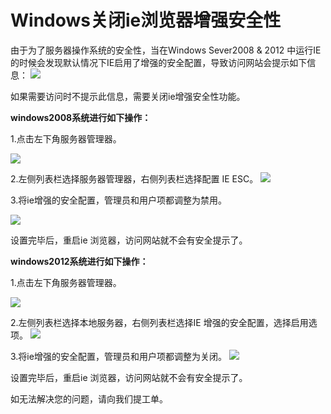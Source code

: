 # Windows关闭ie浏览器增强安全性
由于为了服务器操作系统的安全性，当在Windows Sever2008 & 2012 中运行IE的时候会发现默认情况下IE启用了增强的安全配置，导致访问网站会提示如下信息：
![](https://github.com/jdcloudcom/cn/blob/edit/image/Elastic-Compute/Virtual-Machine/Windows/windows%E5%85%B3%E9%97%ADie%E6%B5%8F%E8%A7%88%E5%99%A8%E5%A2%9E%E5%BC%BA%E5%AE%89%E5%85%A8%E6%80%A701.png)

如果需要访问时不提示此信息，需要关闭ie增强安全性功能。

**windows2008系统进行如下操作：**

1.点击左下角服务器管理器。

![](https://github.com/jdcloudcom/cn/blob/edit/image/Elastic-Compute/Virtual-Machine/Windows/windows%E5%85%B3%E9%97%ADie%E6%B5%8F%E8%A7%88%E5%99%A8%E5%A2%9E%E5%BC%BA%E5%AE%89%E5%85%A8%E6%80%A702.png)

2.左侧列表栏选择服务器管理器，右侧列表栏选择配置 IE ESC。
![](https://github.com/jdcloudcom/cn/blob/edit/image/Elastic-Compute/Virtual-Machine/Windows/windows%E5%85%B3%E9%97%ADie%E6%B5%8F%E8%A7%88%E5%99%A8%E5%A2%9E%E5%BC%BA%E5%AE%89%E5%85%A8%E6%80%A703.png)

3.将ie增强的安全配置，管理员和用户项都调整为禁用。

![](https://github.com/jdcloudcom/cn/blob/edit/image/Elastic-Compute/Virtual-Machine/Windows/windows%E5%85%B3%E9%97%ADie%E6%B5%8F%E8%A7%88%E5%99%A8%E5%A2%9E%E5%BC%BA%E5%AE%89%E5%85%A8%E6%80%A704.png)

设置完毕后，重启ie 浏览器，访问网站就不会有安全提示了。

**windows2012系统进行如下操作：**

1.点击左下角服务器管理器。

![](https://github.com/jdcloudcom/cn/blob/edit/image/Elastic-Compute/Virtual-Machine/Windows/windows%E5%85%B3%E9%97%ADie%E6%B5%8F%E8%A7%88%E5%99%A8%E5%A2%9E%E5%BC%BA%E5%AE%89%E5%85%A8%E6%80%A705.png)

2.左侧列表栏选择本地服务器，右侧列表栏选择IE 增强的安全配置，选择启用选项。
![](https://github.com/jdcloudcom/cn/blob/edit/image/Elastic-Compute/Virtual-Machine/Windows/windows%E5%85%B3%E9%97%ADie%E6%B5%8F%E8%A7%88%E5%99%A8%E5%A2%9E%E5%BC%BA%E5%AE%89%E5%85%A8%E6%80%A706.png)

3.将ie增强的安全配置，管理员和用户项都调整为关闭。
![](https://github.com/jdcloudcom/cn/blob/edit/image/Elastic-Compute/Virtual-Machine/Windows/windows%E5%85%B3%E9%97%ADie%E6%B5%8F%E8%A7%88%E5%99%A8%E5%A2%9E%E5%BC%BA%E5%AE%89%E5%85%A8%E6%80%A707.png)

设置完毕后，重启ie 浏览器，访问网站就不会有安全提示了。

如无法解决您的问题，请向我们提工单。
